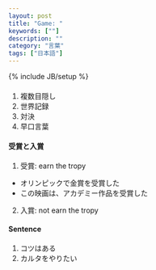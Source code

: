 ```yaml
---
layout: post
title: "Game: "
keywords: [""]
description: ""
category: "言葉"
tags: ["日本語"]
---
```

{% include JB/setup %}

####
1. 複数目隠し
2. 世界記録
3. 対決
4. 早口言葉



#### 受賞と入賞
1. 受賞: earn the tropy
- オリンピックで金賞を受賞した
- この映画は、アカデミー作品を受賞した
2. 入賞: not earn the tropy


#### Sentence
1. コツはある
2. カルタをやりたい
